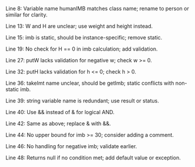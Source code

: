 Line 8: Variable name humanIMB matches class name; rename to person or similar for clarity.  

Line 13: W and H are unclear; use weight and height instead.  

Line 15: imb is static, should be instance-specific; remove static.  

Line 19: No check for H == 0 in imb calculation; add validation.  

Line 27: putW lacks validation for negative w; check w >= 0.  

Line 32: putH lacks validation for h <= 0; check h > 0.  

Line 36: takeImt name unclear, should be getImb; static conflicts with non-static imb.  

Line 39: string variable name is redundant; use result or status.  

Line 40: Use && instead of & for logical AND.  

Line 42: Same as above; replace & with &&.  

Line 44: No upper bound for imb >= 30; consider adding a comment.  

Line 46: No handling for negative imb; validate earlier.  

Line 48: Returns null if no condition met; add default value or exception.

